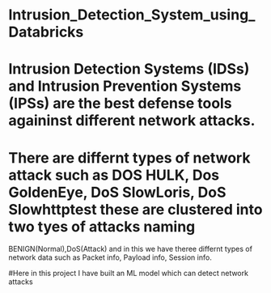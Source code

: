 # Intrusion_Detection_System_using_Databricks

# Intrusion Detection Systems (IDSs) and Intrusion Prevention Systems (IPSs) are the best defense tools againinst different network attacks.

# There are differnt types of network attack such as DOS HULK, Dos GoldenEye, DoS SlowLoris, DoS Slowhttptest these are clustered into two tyes of attacks naming
BENIGN(Normal),DoS(Attack) and in this we have theree differnt types of network data such as Packet info, Payload info, Session info.

#Here in this project I have built an ML model which can detect network attacks 


